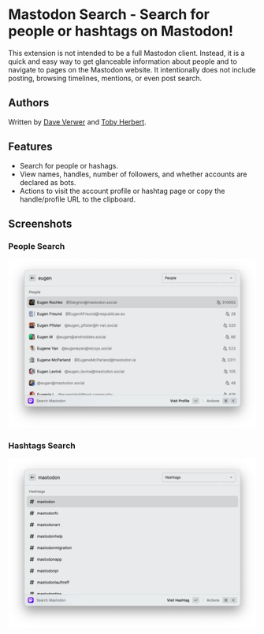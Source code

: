 # Mastodon Search - Search for people or hashtags on Mastodon!

This extension is not intended to be a full Mastodon client. Instead, it is a quick and easy way to get glanceable information about people and to navigate to pages on the Mastodon website. It intentionally does not include posting, browsing timelines, mentions, or even post search.

## Authors

Written by [Dave Verwer](https://daveverwer.com) and [Toby Herbert](https://tobyherbert.co.uk).

## Features

* Search for people or hashags.
* View names, handles, number of followers, and whether accounts are declared as bots.
* Actions to visit the account profile or hashtag page or copy the handle/profile URL to the clipboard.

## Screenshots

### People Search

<picture>
  <source srcset="https://github.com/daveverwer/MastodonSearch-Raycast/blob/main/.readme-images/account-search~dark.png?raw=true" media="(prefers-color-scheme: dark)">
  <img src="https://github.com/daveverwer/MastodonSearch-Raycast/blob/main/.readme-images/account-search~light.png?raw=true" alt="Account search results displayed by the extension">
</picture>

### Hashtags Search

<picture>
  <source srcset="https://github.com/daveverwer/MastodonSearch-Raycast/blob/main/.readme-images/hashtag-search~dark.png?raw=true" media="(prefers-color-scheme: dark)">
  <img src="https://github.com/daveverwer/MastodonSearch-Raycast/blob/main/.readme-images/hashtag-search~light.png?raw=true" alt="Hashtag search results displayed by the extension">
</picture>
